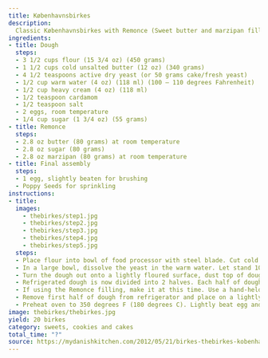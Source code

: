 ```yaml
---
title: Københavnsbirkes
description:
  Classic Københavnsbirkes with Remonce (Sweet butter and marzipan filling). Rather easy to make, but time consuming. Will impress at a brunch for sure!
ingredients:
- title: Dough
  steps:
  - 3 1/2 cups flour (15 3/4 oz) (450 grams)
  - 1 1/2 cups cold unsalted butter (12 oz) (340 grams)
  - 4 1/2 teaspoons active dry yeast (or 50 grams cake/fresh yeast)
  - 1/2 cup warm water (4 oz) (118 ml) (100 – 110 degrees Fahrenheit)
  - 1/2 cup heavy cream (4 oz) (118 ml)
  - 1/2 teaspoon cardamom
  - 1/2 teaspoon salt
  - 2 eggs, room temperature
  - 1/4 cup sugar (1 3/4 oz) (55 grams)
- title: Remonce
  steps:
  - 2.8 oz butter (80 grams) at room temperature
  - 2.8 oz sugar (80 grams)
  - 2.8 oz marzipan (80 grams) at room temperature
- title: Final assembly
  steps:
  - 1 egg, slightly beaten for brushing
  - Poppy Seeds for sprinkling
instructions:
- title:
  images: 
    - thebirkes/step1.jpg
    - thebirkes/step2.jpg 
    - thebirkes/step3.jpg
    - thebirkes/step4.jpg
    - thebirkes/step5.jpg
  steps:
  - Place flour into bowl of food processor with steel blade. Cut cold butter into 1/4 inch slices and add to flour. Pulse flour and butter until the butter is the size of kidney beans.
  - In a large bowl, dissolve the yeast in the warm water. Let stand 10 minutes. Stir in the cream, cardamom, salt, eggs and sugar and mix until combined using a fork. Using a rubber spatula, turn the flour/butter mixture into the liquid and carefully mix just until the dry ingredients are moistened. Cover and refrigerate for 4 hours, overnight or up to 4 days.
  - Turn the dough out onto a lightly floured surface, dust top of dough with flour. Roll out dough to make a 16 to 20 inch rectangle. Fold dough into thirds, rotate dough a quarter of turn and fold into thirds again, making a small square. Turn over dough. Repeat rolling and folding another two times (making it a total 3 times of rolling and folding), ending with a small square. Using a sharp knife cut dough into two halves. Wrap each 1/2 portion of dough in plastic wrap, place both dough portions in a plastic bag and chill for at least 30 minutes.
  - Refrigerated dough is now divided into 2 halves. Each half of dough will make 10 birkes rolls. If you are not using the second half of dough, it can be frozen for later use. Defrost in refrigerator for 24 plus hours before using.
  - If using the Remonce filling, make it at this time. Use a hand-held mixer, beat the butter, sugar and marzipan to a smooth soft spreadable cream. Set aside.
  - Remove first half of dough from refrigerator and place on a lightly floured surface, dust top of dough with flour. Roll dough out to a 12 x 18 inch rectangle. If using Remonce filling, spread a thin layer of the filling over 2/3 of the long edge of dough. Starting with the long edge that has the filling, fold 1/3 of dough over the middle. Then fold the remaining 1/3 of dough without filling over the middle, the dough is now folded into 3 layers. Using a sharp knife, cut dough into approximately 2 inch rectangular pieces. Place pieces of dough onto a baking sheet lined with parchment paper. Allow to rise for 20-30 minutes.
  - Preheat oven to 350 degrees F (180 degrees C). Lightly beat egg and brush onto top of dough. Sprinkle with poppy seeds. Bake for 15-20 minutes or until golden brown. Allow Birkes to cool on baking sheet. Birkes with Remonce filling is eaten as is. Birkes without filling is sliced in half and topped with jam or cheese. Enjoy
image: thebirkes/thebirkes.jpg
yield: 20 birkes
category: sweets, cookies and cakes
total_time: "?"
source: https://mydanishkitchen.com/2012/05/21/birkes-thebirkes-kobenhavnerbirkes-grovbirkes-dear-child-has-many-names/
---
```

